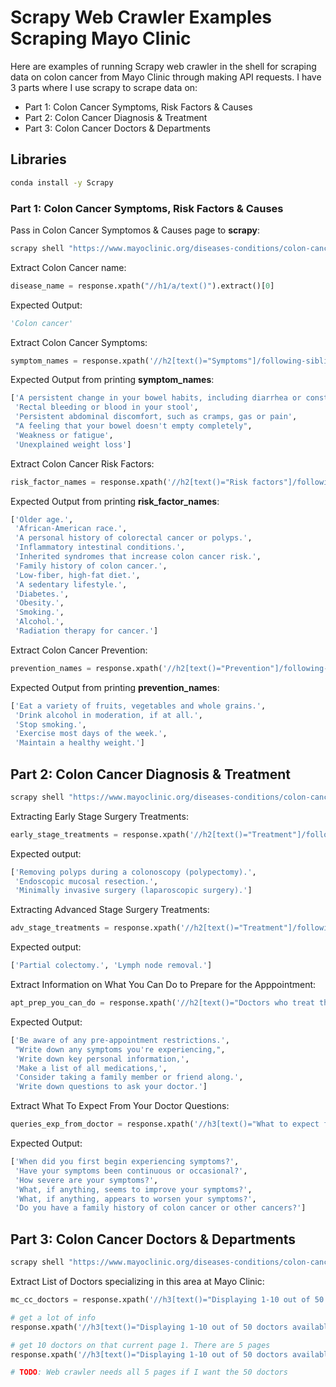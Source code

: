 # Scrapy Web Crawler Examples Scraping Mayo Clinic

Here are examples of running Scrapy web crawler in the shell for scraping data on colon cancer from Mayo Clinic through making API requests. I have 3 parts where I use scrapy to scrape data on:

- Part 1: Colon Cancer Symptoms, Risk Factors & Causes
- Part 2: Colon Cancer Diagnosis & Treatment
- Part 3: Colon Cancer Doctors & Departments

## Libraries

~~~bash
conda install -y Scrapy
~~~


### Part 1: Colon Cancer Symptoms, Risk Factors & Causes

Pass in Colon Cancer Symptomos & Causes page to **scrapy**:

~~~bash
scrapy shell "https://www.mayoclinic.org/diseases-conditions/colon-cancer/symptoms-causes/syc-20353669"
~~~

Extract Colon Cancer name:

~~~python
disease_name = response.xpath("//h1/a/text()").extract()[0]
~~~

Expected Output:

~~~python
'Colon cancer'
~~~

Extract Colon Cancer Symptoms:

~~~python
symptom_names = response.xpath('//h2[text()="Symptoms"]/following-sibling::ul[1]/li/text()').extract()
~~~

Expected Output from printing **symptom_names**:

~~~python
['A persistent change in your bowel habits, including diarrhea or constipation or a change in the consistency of your stool',
 'Rectal bleeding or blood in your stool',
 'Persistent abdominal discomfort, such as cramps, gas or pain',
 "A feeling that your bowel doesn't empty completely",
 'Weakness or fatigue',
 'Unexplained weight loss']
~~~

Extract Colon Cancer Risk Factors:

~~~python
risk_factor_names = response.xpath('//h2[text()="Risk factors"]/following-sibling::ul[1]/li/strong/text()').extract()
~~~

Expected Output from printing **risk_factor_names**:

~~~python
['Older age.',
 'African-American race.',
 'A personal history of colorectal cancer or polyps.',
 'Inflammatory intestinal conditions.',
 'Inherited syndromes that increase colon cancer risk.',
 'Family history of colon cancer.',
 'Low-fiber, high-fat diet.',
 'A sedentary lifestyle.',
 'Diabetes.',
 'Obesity.',
 'Smoking.',
 'Alcohol.',
 'Radiation therapy for cancer.']
~~~

Extract Colon Cancer Prevention:

~~~python
prevention_names = response.xpath('//h2[text()="Prevention"]/following-sibling::ul[1]/li/strong/text()').extract()
~~~

Expected Output from printing **prevention_names**:

~~~python
['Eat a variety of fruits, vegetables and whole grains.',
 'Drink alcohol in moderation, if at all.',
 'Stop smoking.',
 'Exercise most days of the week.',
 'Maintain a healthy weight.']
~~~

## Part 2: Colon Cancer Diagnosis & Treatment

~~~bash
scrapy shell "https://www.mayoclinic.org/diseases-conditions/colon-cancer/diagnosis-treatment/drc-20353674"
~~~

Extracting Early Stage Surgery Treatments:

~~~python
early_stage_treatments = response.xpath('//h2[text()="Treatment"]/following-sibling::ul[1]/li/strong/text()').extract()
~~~

Expected output:

~~~python
['Removing polyps during a colonoscopy (polypectomy).',
 'Endoscopic mucosal resection.',
 'Minimally invasive surgery (laparoscopic surgery).']
~~~

Extracting Advanced Stage Surgery Treatments:

~~~python
adv_stage_treatments = response.xpath('//h2[text()="Treatment"]/following-sibling::ul[2]/li/strong/text()').extract()
~~~

Expected output:

~~~python
['Partial colectomy.', 'Lymph node removal.']
~~~

Extract Information on What You Can Do to Prepare for the Apppointment:

~~~python
apt_prep_you_can_do = response.xpath('//h2[text()="Doctors who treat this condition"]/following-sibling::ul[1]/li/strong/text()').extract()
~~~

Expected Output:

~~~python
['Be aware of any pre-appointment restrictions.',
 "Write down any symptoms you're experiencing,",
 'Write down key personal information,',
 'Make a list of all medications,',
 'Consider taking a family member or friend along.',
 'Write down questions to ask your doctor.']
~~~

Extract What To Expect From Your Doctor Questions:

~~~python
queries_exp_from_doctor = response.xpath('//h3[text()="What to expect from your doctor"]/following-sibling::ul[1]/li/text()').extract()
~~~

Expected Output:

~~~python
['When did you first begin experiencing symptoms?',
 'Have your symptoms been continuous or occasional?',
 'How severe are your symptoms?',
 'What, if anything, seems to improve your symptoms?',
 'What, if anything, appears to worsen your symptoms?',
 'Do you have a family history of colon cancer or other cancers?']
~~~

## Part 3: Colon Cancer Doctors & Departments

~~~python
scrapy shell "https://www.mayoclinic.org/diseases-conditions/colon-cancer/doctors-departments/ddc-20353677"
~~~

Extract List of Doctors specializing in this area at Mayo Clinic:

~~~python
mc_cc_doctors = response.xpath('//h3[text()="Displaying 1-10 out of 50 doctors available"]/following-sibling::ol[1]/li/text()').extract()

# get a lot of info
response.xpath('//h3[text()="Displaying 1-10 out of 50 doctors available"]/following-sibling::ol[1]').extract()

# get 10 doctors on that current page 1. There are 5 pages
response.xpath('//h3[text()="Displaying 1-10 out of 50 doctors available"]/following-sibling::ol[1]/li/div/h4/a/text()').extract()

# TODO: Web crawler needs all 5 pages if I want the 50 doctors
~~~

